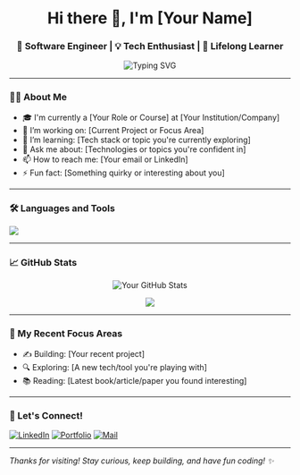 <h1 align="center">Hi there 👋, I'm [Your Name]</h1>
<h3 align="center">🚀 Software Engineer | 💡 Tech Enthusiast | 🧠 Lifelong Learner</h3>

<p align="center">
  <img src="https://readme-typing-svg.demolab.com?font=Fira+Code&pause=1000&width=435&lines=Welcome+to+my+GitHub+profile!;I+love+building+cool+projects.;Always+learning+something+new.+" alt="Typing SVG" />
</p>

---

### 👨‍💻 About Me

- 🎓 I'm currently a [Your Role or Course] at [Your Institution/Company]
- 🔭 I’m working on: [Current Project or Focus Area]
- 🌱 I’m learning: [Tech stack or topic you're currently exploring]
- 💬 Ask me about: [Technologies or topics you're confident in]
- 📫 How to reach me: [Your email or LinkedIn]
- ⚡ Fun fact: [Something quirky or interesting about you]

---

### 🛠️ Languages and Tools

<p align="left">
  <img src="https://skillicons.dev/icons?i=java,spring,go,docker,kubernetes,redis,postgres,git,github,linux,react,js" />
</p>

---

### 📈 GitHub Stats

<p align="center">
  <img src="https://github-readme-stats.vercel.app/api?username=your-username&show_icons=true&theme=github_dark" alt="Your GitHub Stats" />
</p>

<p align="center">
  <img src="https://github-readme-streak-stats.herokuapp.com/?user=your-username&theme=github-dark" />
</p>

---

### 🧠 My Recent Focus Areas
- ✍️ Building: [Your recent project]
- 🔍 Exploring: [A new tech/tool you're playing with]
- 📚 Reading: [Latest book/article/paper you found interesting]

---

### 🔗 Let's Connect!

[![LinkedIn](https://img.shields.io/badge/LinkedIn-0077B5?style=flat-square&logo=linkedin&logoColor=white)](https://www.linkedin.com/in/your-link)
[![Portfolio](https://img.shields.io/badge/Portfolio-000?style=flat-square&logo=firefox-browser&logoColor=white)](https://yourportfolio.com)
[![Mail](https://img.shields.io/badge/Email-D14836?style=flat-square&logo=gmail&logoColor=white)](mailto:youremail@example.com)

---

_Thanks for visiting! Stay curious, keep building, and have fun coding! ✨_

